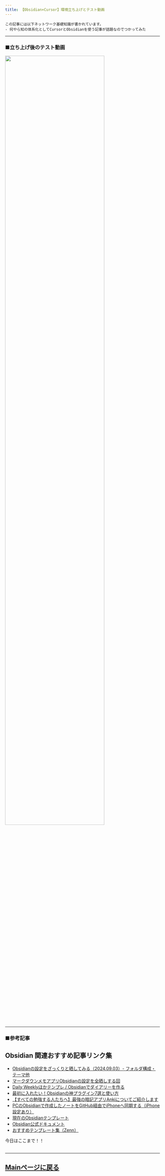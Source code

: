 ```yaml
---
title: 【Obsidian×Cursor】環境立ち上げとテスト動画
---
```

<script async src="https://pagead2.googlesyndication.com/pagead/js/adsbygoogle.js?client=ca-pub-2844921131740253"
     crossorigin="anonymous"></script>
<!-- Global site tag (gtag.js) - Google Analytics -->
<script async src="https://www.googletagmanager.com/gtag/js?id=G-H1234VX5NE"></script>
<script>
  window.dataLayer = window.dataLayer || [];
  function gtag(){dataLayer.push(arguments);}
  gtag('js', new Date());

  gtag('config', 'G-H1234VX5NE');
</script>



```
この記事には以下ネットワーク基礎知識が書かれています。
- 何やら知の体系化としてCursorとObsidianを使う記事が話題なのでつかってみた
```

----


### ■立ち上げ後のテスト動画<br>
<img src="../images/obsidiancursor.mp4" width="80%"><br>
<br>

----
### ■参考記事<br>
<h2>Obsidian 関連おすすめ記事リンク集</h2>
<ul>
  <li>
    <a href="https://note.com/penchi/n/nbc31067e1c8b?utm_source=chatgpt.com" target="_blank">
      Obsidianの設定をざっくりと晒してみる（2024.09.03）- フォルダ構成・テーマ他
    </a>
  </li>
  <li>
    <a href="https://pouhon.net/obsidian-settings/5686/" target="_blank">
      マークダウンメモアプリObsidianの設定を全晒しする回
    </a>
  </li>
  <li>
    <a href="https://note.com/penchi/n/nc9352dc39bf4" target="_blank">
      Daily,Weeklyほかテンプレ / Obsidianでダイアリーを作る
    </a>
  </li>
  <li>
    <a href="https://note.com/iam_shin/n/n959971289c9d?utm_source=chatgpt.com" target="_blank">
      最初に入れたい！Obsidianの神プラグイン7選と使い方
    </a>
  </li>
  <li>
    <a href="https://note.com/noa813/n/n103da9c65f01" target="_blank">
      【すべての勉強する人たちへ】最強の暗記アプリAnkiについてご紹介します
    </a>
  </li>
  <li>
    <a href="https://qiita.com/moromi25/items/d20a0ed989499faaf0fa" target="_blank">
      PCのObsidianで作成したノートをGitHub経由でiPhoneへ同期する（iPhone設定あり）
    </a>
  </li>
  <li>
    <a href="https://note.com/phaseup/n/n6971a30de1d8" target="_blank">
      現在のObsidianテンプレート
    </a>
  </li>
  <li>
    <a href="https://help.obsidian.md/" target="_blank">
      Obsidian公式ドキュメント
    </a>
  </li>
  <li>
    <a href="https://zenn.dev/topics/obsidian" target="_blank">
      おすすめテンプレート集（Zenn）
    </a>
  </li>
</ul>


今日はここまで！！<br>
<br>

----


## [Mainページに戻る](https://kissshot-skup.github.io/webpage)

